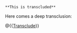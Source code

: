 
``` - Transcluded 1
**This is transcluded**
```

Here comes a deep transclusion:

@{{[Transclude](transclude2.md.md)}}
